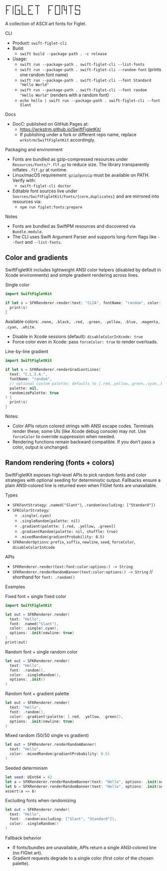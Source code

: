 ```
┏━╸╻┏━╸╻  ┏━╸╺┳╸   ┏━╸┏━┓┏┓╻╺┳╸┏━┓
┣╸ ┃┃╺┓┃  ┣╸  ┃    ┣╸ ┃ ┃┃┗┫ ┃ ┗━┓
╹  ╹┗━┛┗━╸┗━╸ ╹    ╹  ┗━┛╹ ╹ ╹ ┗━┛
```

A collection of ASCII art fonts for Figlet.

CLI

- Product: `swift-figlet-cli`
- Build:
  - `swift build --package-path . -c release`
- Usage:
  - `swift run --package-path . swift-figlet-cli --list-fonts`
  - `swift run --package-path . swift-figlet-cli --random-font` (prints one random font name)
  - `swift run --package-path . swift-figlet-cli --font Standard "Hello World"`
  - `swift run --package-path . swift-figlet-cli --font random "Hello World"` (renders with a random font)
  - `echo hello | swift run --package-path . swift-figlet-cli --font Slant`

Docs

- DocC: published on GitHub Pages at:
  - https://wrkstrm.github.io/SwiftFigletKit/
  - If publishing under a fork or different repo name, replace `wrkstrm/SwiftFigletKit` accordingly.

Packaging and environment

- Fonts are bundled as gzip-compressed resources under `Resources/Fonts/*.flf.gz` to reduce size. The library transparently inflates `.flf.gz` at runtime.
- Linux/macOS requirement: `gzip`/`gunzip` must be available on PATH. Verify with:
  - `swift-figlet-cli doctor`
- Editable font sources live under `Sources/SwiftFigletKit/Fonts/{core,duplicates}` and are mirrored into resources via:
  - `npm run figlet:fonts:prepare`

Notes

- Fonts are bundled as SwiftPM resources and discovered via `Bundle.module`.
- The CLI uses Swift Argument Parser and supports long-form flags like
  `--font` and `--list-fonts`.

## Color and gradients

SwiftFigletKit includes lightweight ANSI color helpers (disabled by default in Xcode environments)
and simple gradient rendering across lines.

Single color

```swift
import SwiftFigletKit

if let s = SFKRenderer.render(text: "CLIA", fontName: "random", color: .magenta) {
  print(s)
}
```

Available colors: `.none, .black, .red, .green, .yellow, .blue, .magenta, .cyan, .white`.

- Disable in Xcode sessions (default): `disableColorInXcode: true`
- Force color even in Xcode: pass `forceColor: true` to render overloads.

Line-by-line gradient

```swift
import SwiftFigletKit

if let s = SFKRenderer.renderGradientLines(
  text: "C.L.I.A.",
  fontName: "random",
  // optional custom palette; defaults to [.red,.yellow,.green,.cyan,.blue,.magenta]
  palette: nil,
  randomizePalette: true
) {
  print(s)
}
```

Notes:

- Color APIs return colored strings with ANSI escape codes. Terminals render these; some UIs (like
  Xcode debug console) may not. Use `forceColor` to override suppression when needed.
- Rendering functions remain backward compatible. If you don’t pass a color, output is unchanged.

## Random rendering (fonts + colors)

SwiftFigletKit exposes high‑level APIs to pick random fonts and color strategies with optional
seeding for deterministic output. Fallbacks ensure a plain ANSI‑colored line is returned even when
FIGlet fonts are unavailable.

Types

- `SFKFontStrategy`: `.named("Slant")`, `.random(excluding: ["Standard"])`
- `SFKColorStrategy`:
  - `.single(.cyan)`
  - `.singleRandom(palette: nil)`
  - `.gradient(palette: [.red, .yellow, .green])`
  - `.gradientRandom(palette: nil, shuffle: true)`
  - `.mixedRandom(gradientProbability: 0.5)`
- `SFKRenderOptions`: `prefix`, `suffix`, `newline`, `seed`, `forceColor`, `disableColorInXcode`

APIs

- `SFKRenderer.render(text:font:color:options:) -> String`
- `SFKRenderer.renderRandomBanner(text:color:options:) -> String` // shorthand for `font: .random()`

Examples

Fixed font + single fixed color

```swift
import SwiftFigletKit

let out = SFKRenderer.render(
  text: "Hello",
  font: .named("Slant"),
  color: .single(.cyan),
  options: .init(newline: true)
)
print(out)
```

Random font + single random color

```swift
let out = SFKRenderer.render(
  text: "Hello",
  font: .random(),
  color: .singleRandom(),
  options: .init()
)
```

Random font + gradient palette

```swift
let out = SFKRenderer.render(
  text: "Hello",
  font: .random(),
  color: .gradient(palette: [.red, .yellow, .green]),
  options: .init(newline: true)
)
```

Mixed random (50/50 single vs gradient)

```swift
let out = SFKRenderer.renderRandomBanner(
  text: "Hello",
  color: .mixedRandom(gradientProbability: 0.5)
)
```

Seeded determinism

```swift
let seed: UInt64 = 42
let a = SFKRenderer.renderRandomBanner(text: "Hello", options: .init(seed: seed))
let b = SFKRenderer.renderRandomBanner(text: "Hello", options: .init(seed: seed))
assert(a == b)
```

Excluding fonts when randomizing

```swift
let out = SFKRenderer.render(
  text: "Hello",
  font: .random(excluding: ["Slant", "Standard"]),
  color: .singleRandom()
)
```

Fallback behavior

- If fonts/bundles are unavailable, APIs return a single ANSI‑colored line (no FIGlet art).
- Gradient requests degrade to a single color (first color of the chosen palette).

